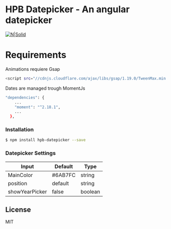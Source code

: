 # HPB Datepicker - An angular datepicker

[![N|Solid](https://s3.amazonaws.com/heelum.com/assets/img/datepicker.jpg)](https://nodesource.com/products/nsolid)


# Requirements
Animations requiere Gsap
```sh
<script src="//cdnjs.cloudflare.com/ajax/libs/gsap/1.19.0/TweenMax.min.js"></script>   
```

Dates are managed trough MomentJs

```sh
"dependencies": {
    ...
    "moment": "^2.18.1",
    ...
  },
```

### Installation

```sh
$ npm install hpb-datepicker --save
```

### Datepicker Settings


| Input | Default |  Type |
| ------ | ------ | -- |
| MainColor | #6AB7FC | string |
| position | default | string |
| showYearPicker | false | boolean |

License
----

MIT
